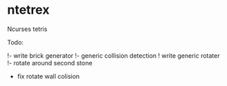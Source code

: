 # ntetrex
Ncurses tetris 

Todo:

!- write brick generator
!- generic collision detection
! write generic rotater
!- rotate around second stone
- fix rotate wall colision
